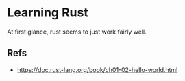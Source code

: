 # Learning Rust
At first glance, rust seems to just work fairly well. 





## Refs

- https://doc.rust-lang.org/book/ch01-02-hello-world.html
